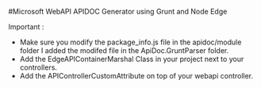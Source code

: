 #Microsoft WebAPI APIDOC Generator using Grunt and Node Edge

Important :
 - Make sure you modify the package_info.js file in the apidoc/module folder I added the modifed file in the ApiDoc.GruntParser folder.
 - Add the EdgeAPIContainerMarshal Class in your project next to your controllers.
 - Add the APIControllerCustomAttribute on top of your webapi controller.
 